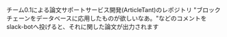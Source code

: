 チーム0.1による論文サポートサービス開発(ArticleTant)のレポジトリ
"ブロックチェーンをデータベースに応用したものが欲しいなあ。"などのコメントをslack-botへ投げると、それに関した論文が出力されます

